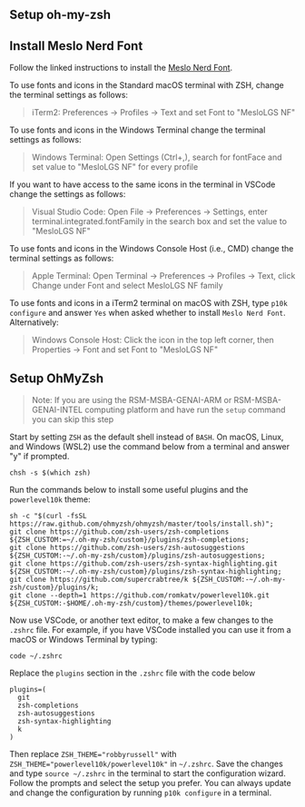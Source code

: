## Setup oh-my-zsh

## Install Meslo Nerd Font

Follow the linked instructions to install the <a href="https://github.com/romkatv/powerlevel10k#manual-font-installation" target="_blank">Meslo Nerd Font</a>.

To use fonts and icons in the Standard macOS terminal with ZSH, change the terminal settings as follows:

> iTerm2: Preferences → Profiles → Text and set Font to "MesloLGS NF"

To use fonts and icons in the Windows Terminal change the terminal settings as follows: 

> Windows Terminal: Open Settings (Ctrl+,), search for fontFace and set value to "MesloLGS NF" for every profile

If you want to have access to the same icons in the terminal in VSCode change the settings as follows:

> Visual Studio Code: Open File → Preferences → Settings, enter terminal.integrated.fontFamily in the search box and set the value to "MesloLGS NF"

To use fonts and icons in the Windows Console Host (i.e., CMD) change the terminal settings as follows:

> Apple Terminal: Open Terminal → Preferences → Profiles → Text, click Change under Font and select MesloLGS NF family

To use fonts and icons in a iTerm2 terminal on macOS with ZSH, type `p10k configure` and answer `Yes` when asked whether to install `Meslo Nerd Font`. Alternatively:

> Windows Console Host: Click the icon in the top left corner, then Properties → Font and set Font to "MesloLGS NF"

## Setup OhMyZsh

> Note: If you are using the RSM-MSBA-GENAI-ARM or RSM-MSBA-GENAI-INTEL computing platform and have run the `setup` command you can skip this step

Start by setting `ZSH` as the default shell instead of `BASH`. On macOS, Linux, and Windows (WSL2) use the command below from a terminal and answer "y" if prompted.

`chsh -s $(which zsh)`

Run the commands below to install some useful plugins and the `powerlevel10k` theme:

```
sh -c "$(curl -fsSL https://raw.github.com/ohmyzsh/ohmyzsh/master/tools/install.sh)";
git clone https://github.com/zsh-users/zsh-completions ${ZSH_CUSTOM:=~/.oh-my-zsh/custom}/plugins/zsh-completions;
git clone https://github.com/zsh-users/zsh-autosuggestions ${ZSH_CUSTOM:-~/.oh-my-zsh/custom}/plugins/zsh-autosuggestions;
git clone https://github.com/zsh-users/zsh-syntax-highlighting.git ${ZSH_CUSTOM:-~/.oh-my-zsh/custom}/plugins/zsh-syntax-highlighting;
git clone https://github.com/supercrabtree/k ${ZSH_CUSTOM:-~/.oh-my-zsh/custom}/plugins/k;
git clone --depth=1 https://github.com/romkatv/powerlevel10k.git ${ZSH_CUSTOM:-$HOME/.oh-my-zsh/custom}/themes/powerlevel10k;
```

Now use VSCode, or another text editor, to make a few changes to the `.zshrc` file. For example, if you have VSCode installed you can use it from a macOS or Windows Terminal by typing: 

```
code ~/.zshrc
```

Replace the `plugins` section in the `.zshrc` file with the code below

```
plugins=(
  git
  zsh-completions
  zsh-autosuggestions
  zsh-syntax-highlighting
  k
)
```

Then replace `ZSH_THEME="robbyrussell"` with `ZSH_THEME="powerlevel10k/powerlevel10k"` in `~/.zshrc`. Save the changes and type `source ~/.zshrc` in the terminal to start the configuration wizard. Follow the prompts and select the setup you prefer. You can always update and change the configuration by running `p10k configure` in a terminal. 
